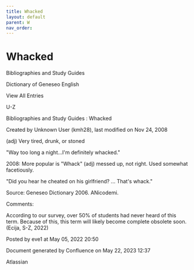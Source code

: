 ```yaml
---
title: Whacked
layout: default
parent: W
nav_order:
---
```


# Whacked

Bibliographies and Study Guides

Dictionary of Geneseo English

View All Entries

U-Z

Bibliographies and Study Guides : Whacked

Created by  Unknown User (kmh28), last modified on Nov 24, 2008

(adj) Very tired, drunk, or stoned

&quot;Way too long a night...I'm definitely whacked.&quot;

2008: More popular is &quot;Whack&quot; (adj) messed up, not right. Used somewhat facetiously.

&quot;Did you hear he cheated on his girlfriend? ... That's whack.&quot;

Source: Geneseo Dictionary 2006. ANicodemi. 

Comments:

According to our survey, over 50% of students had never heard of this term. Because of this, this term will likely become complete obsolete soon. (Ecija, S-Z, 2022)

Posted by eve1 at May 05, 2022 20:50

Document generated by Confluence on May 22, 2023 12:37

Atlassian
